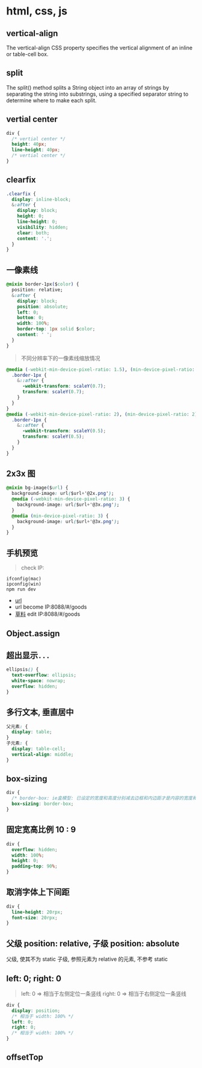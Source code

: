 ﻿# html, css, js

## vertical-align

The vertical-align CSS property specifies the vertical alignment of an inline or table-cell box.

## split

The split() method splits a String object into an array of strings by separating the string into substrings, using a specified separator string to determine where to make each split.

## vertial center

```css
div {
  /* vertial center */
  height: 40px;
  line-height: 40px;
  /* vertial center */
}
```

## clearfix

```css
.clearfix {
  display: inline-block;
  &:after {
    display: block;
    height: 0;
    line-height: 0;
    visibility: hidden;
    clear: both;
    content: '.';
  }
}
```

## 一像素线

```css
@mixin border-1px($color) {
  position: relative;
  &:after {
    display: block;
    position: absolute;
    left: 0;
    bottom: 0;
    width: 100%;
    border-top: 1px solid $color;
    content: ' ';
  }
}
```

> 不同分辨率下的一像素线缩放情况

```css
@media (-webkit-min-device-pixel-ratio: 1.5), (min-device-pixel-ratio: 1.5) {
  .border-1px {
    &::after {
      -webkit-transform: scaleY(0.7);
      transform: scaleY(0.7);
    }
  }
}
@media (-webkit-min-device-pixel-ratio: 2), (min-device-pixel-ratio: 2) {
  .border-1px {
    &::after {
      -webkit-transform: scaleY(0.5);
      transform: scaleY(0.5);
    }
  }
}
```

## 2x3x 图

```css
@mixin bg-image($url) {
  background-image: url($url+'@2x.png');
  @media (-webkit-min-device-pixel-ratio: 3) {
    background-image: url($url+'@3x.png');
  }
  @media (min-device-pixel-ratio: 3) {
    background-image: url($url+'@3x.png');
  }
}
```

## 手机预览

> check IP:

```console
ifconfig(mac)
ipconfig(win)
npm run dev
```

- [url](localhost:8088/#/goods)
- url become IP:8088/#/goods
- [草料](https://cli.im/) edit IP:8088/#/goods

## Object.assign

## 超出显示`...`

```css
ellipsis() {
  text-overflow: ellipsis;
  white-space: nowrap;
  overflow: hidden;
}
```

## 多行文本, 垂直居中

```css
父元素: {
  display: table;
}
子元素: {
  display: table-cell;
  vertical-align: middle;
}
```

## box-sizing

```css
div {
  /* border-box: ie盒模型: 已设定的宽度和高度分别减去边框和内边距才是内容的宽度和高度。 */
  box-sizing: border-box;
}
```

## 固定宽高比例 10 : 9

```css
div {
  overflow: hidden;
  width: 100%;
  height: 0;
  padding-top: 90%;
}
```

## 取消字体上下间距

```css
div {
  line-height: 20rpx;
  font-size: 20rpx;
}
```

## 父级 position: relative, 子级 position: absolute

父级, 使其不为 static
子级, 参照元素为 relative 的元素, 不参考 static

## left: 0; right: 0

> left: 0 => 相当于左侧定位一条竖线
> right: 0 => 相当于右侧定位一条竖线

```css
div {
  display: position;
  /* 相当于 width: 100% */
  left: 0;
  right: 0;
  /* 相当于 width: 100% */
}
```

## offsetTop
